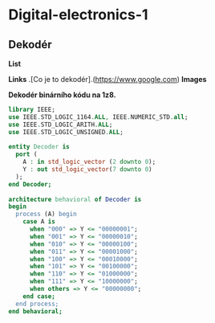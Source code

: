 # Digital-electronics-1
## Dekodér

**List** 
 
**Links**
.[Co je to dekodér].(https://www.google.com)
**Images**




**Dekodér binárního kódu na 1z8.**

```vhdl
library IEEE;
use IEEE.STD_LOGIC_1164.ALL, IEEE.NUMERIC_STD.all;
use IEEE.STD_LOGIC_ARITH.ALL;
use IEEE.STD_LOGIC_UNSIGNED.ALL;
 
entity Decoder is
  port (
    A : in std_logic_vector (2 downto 0);
    Y : out std_logic_vector(7 downto 0)
  );
end Decoder;
 
architecture behavioral of Decoder is
begin
  process (A) begin
    case A is
      when "000" => Y <= "00000001";
      when "001" => Y <= "00000010";
      when "010" => Y <= "00000100";
      when "011" => Y <= "00001000";
      when "100" => Y <= "00010000";
      when "101" => Y <= "00100000";
      when "110" => Y <= "01000000";
      when "111" => Y <= "10000000";
      when others => Y <= "00000000";
    end case;
  end process;
end behavioral;
```

